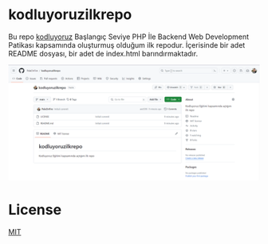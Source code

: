# kodluyoruzilkrepo
Bu repo [kodluyoruz](https://www.kodluyoruz.org/) Başlangıç Seviye PHP İle Backend Web Development Patikası kapsamında oluşturmuş olduğum ilk repodur. İçerisinde bir adet README dosyası, bir adet de index.html barındırmaktadır.

![görsel](/photo.PNG)

# License

[MIT](https://www.mit.edu/~amini/LICENSE.md)
